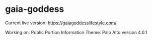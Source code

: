# gaia-goddess

Current live version: https://gaiagoddesslifestyle.com/

Working on: Public Portion Information
Theme: Palo Alto version 4.0.1
